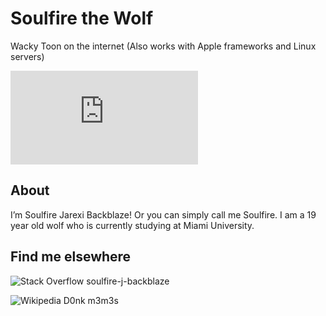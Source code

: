 # Soulfire the Wolf
 Wacky Toon on the internet
(Also works with Apple frameworks and Linux servers)

[![GitHub latest commit](https://badgen.net/github/last-commit/Naereen/Strapdown.js)](https://GitHub.com/S0ulf3re/S0ulf3re/commit/)

## About 
I’m Soulfire Jarexi Backblaze! Or you can simply call me Soulfire. I am a 19 year old wolf who is currently studying at Miami University.






## Find me elsewhere

![Stack Overflow](https://img.shields.io/badge/-Stackoverflow-FE7A16?style=for-the-badge&logo=stack-overflow&logoColor=white) 
soulfire-j-backblaze

![Wikipedia](https://img.shields.io/badge/Wikipedia-%23000000.svg?style=for-the-badge&logo=wikipedia&logoColor=white)
D0nk m3m3s


